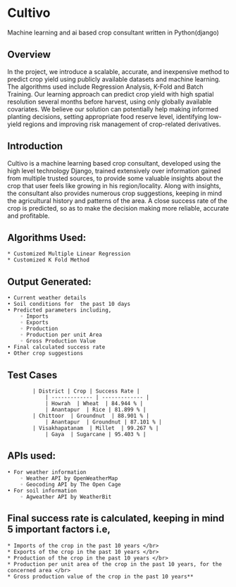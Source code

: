 # Cultivo
Machine learning and ai based crop consultant written in Python(django)

## Overview
In the project, we introduce a scalable, accurate, and inexpensive method to predict crop yield using publicly available datasets and machine learning. The algorithms used include Regression Analysis, K-Fold and Batch Training. Our learning approach can predict crop yield with high spatial resolution several months before harvest, using only globally available covariates. We believe our solution can potentially help making informed planting decisions, setting appropriate food reserve level, identifying low-yield regions and improving risk management of crop-related derivatives.

## Introduction
Cultivo is a machine learning based crop consultant, developed using the high level technology Django, trained extensively over information gained from multiple trusted sources, to provide some valuable insights about the crop that user feels like growing in his region/locality. Along with insights, the consultant also provides numerous crop suggestions, keeping in mind the agricultural history and patterns of the area. A close success rate of the crop is predicted, so as to make the decision making more reliable, accurate and profitable.

## Algorithms Used:  </br>
    * Customized Multiple Linear Regression
    * Customized K Fold Method

## Output Generated:  </br>
    • Current weather details
    • Soil conditions for  the past 10 days
    • Predicted parameters including,
        ◦ Imports
        ◦ Exports
        ◦ Production
        ◦ Production per unit Area
        ◦ Gross Production Value
    • Final calculated success rate
    • Other crop suggestions

## Test Cases  </br>
			| District | Crop | Success Rate |
		        | ------------- | ------------- |
		        | Howrah  | Wheat  | 84.944 % |
		        | Anantapur  | Rice | 81.899 % |
			| Chittoor  | Groundnut  | 88.901 % |
		        | Anantapur  | Groundnut | 87.101 % |
			| Visakhapatanam  | Millet  | 99.267 % |
		        | Gaya  | Sugarcane | 95.403 % |


## APIs used:
    • For weather information
        ◦ Weather API by OpenWeatherMap
        ◦ Geocoding API by The Open Cage
    • For soil information
        ◦ Agweather API by WeatherBit

## Final success rate is calculated, keeping in mind 5 important factors i.e, </br>
	* Imports of the crop in the past 10 years </br>
	* Exports of the crop in the past 10 years </br>
	* Production of the crop in the past 10 years </br>
	* Production per unit area of the crop in the past 10 years, for the concerned area </br>
	* Gross production value of the crop in the past 10 years**
	


